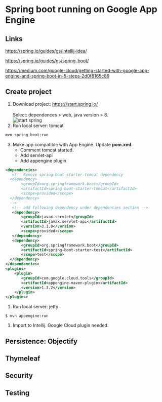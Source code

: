 # Spring boot running on Google App Engine
## Links
https://spring.io/guides/gs/intellij-idea/

https://spring.io/guides/gs/spring-boot/

https://medium.com/google-cloud/getting-started-with-google-app-engine-and-spring-boot-in-5-steps-2d0f8165c89

## Create project
1. Download project: https://start.spring.io/ <br>   
Select: dependences > web, java version > 8.  
![start spring](https://antoniodiaz.github.io/images/spring_boot/start_springboot.jpg)
2. Run local server: tomcat  
```bash
mvn spring-boot:run
```

3. Make app compatible with App Engine. Update **pom.xml**.   
    * Comment tomcat started.
    * Add servlet-api
    * Add appengine plugin
```xml
<dependencies>
   <!-- Remove spring-boot-starter-tomcat dependency 
  <dependency>
       <groupId>org.springframework.boot</groupId>
       <artifactId>spring-boot-starter-tomcat</artifactId>
       <scope>provided</scope>
  </dependency>
  -->
   <!-- add following dependency under dependencies section -->
   <dependency>
       <groupId>javax.servlet</groupId>
       <artifactId>javax.servlet-api</artifactId>
       <version>3.1.0</version>
       <scope>provided</scope>
   </dependency>
   <dependency>
       <groupId>org.springframework.boot</groupId>
       <artifactId>spring-boot-starter-test</artifactId>
       <scope>test</scope>
  </dependency>
</dependencies>
<plugins>
    <plugin>
       <groupId>com.google.cloud.tools</groupId>
       <artifactId>appengine-maven-plugin</artifactId>
       <version>1.3.2</version>
    </plugin>
</plugins>
```
1. Run local server: jetty
```
$ mvn appengine:run
```
1. Import to Intellij. Google Cloud plugin needed.

## Persistence: Objectify

## Thymeleaf

## Security

## Testing





